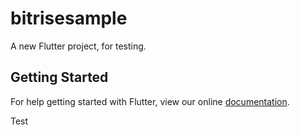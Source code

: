 # bitrisesample

A new Flutter project, for testing. 

## Getting Started

For help getting started with Flutter, view our online
[documentation](https://flutter.io/).

Test
